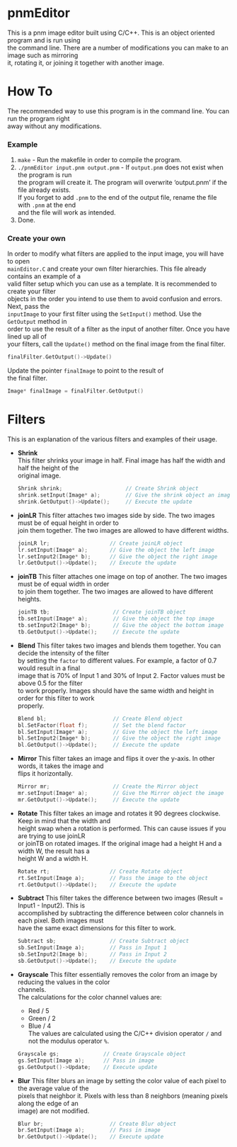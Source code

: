 # pnmEditor  

This is a pnm image editor built using C/C++. This is an object oriented program and is run using  
the command line. There are a number of modifications you can make to an image such as mirroring  
it, rotating it, or joining it together with another image.  

# How To  

The recommended way to use this program is in the command line. You can run the program right  
away without any modifications.  
### Example  
1. `make` - Run the makefile in order to compile the program.  
2. `./pnmEditor input.pnm output.pnm` - If `output.pnm` does not exist when the program is run  
the program will create it. The program will overwrite ‘output.pnm’ if the file already exists.  
If you forget to add `.pnm` to the end of the output file, rename the file with `.pnm` at the end  
and the file will work as intended.  
3. Done.  

### Create your own  
In order to modify what filters are applied to the input image, you will have to open  
`mainEditor.C` and create your own filter hierarchies. This file already contains an example of a  
valid filter setup which you can use as a template. It is recommended to create your filter  
objects in the order you intend to use them to avoid confusion and errors. Next, pass the  
`inputImage` to your first filter using the `SetInput()` method. Use the `GetOutput` method in  
order to use the result of a filter as the input of another filter. Once you have lined up all of  
your filters, call the `Update()` method on the final image from the final filter.  
```C++
finalFilter.GetOutput()->Update()
```
Update the pointer `finalImage` to point to the result of  
the final filter. 
``` C++
Image* finalImage = finalFilter.GetOutput()
```

# Filters  
This is an explanation of the various filters and examples of their usage.  

* <b>Shrink</b>  
This filter shrinks your image in half. Final image has half the width and half the height of the  
original image.    
    ```C++  
    Shrink shrink;                    // Create Shrink object
    shrink.setInput(Image* a);        // Give the shrink object an image to shrink
    shrink.GetOutput()->Update();     // Execute the update
    ```  

* <b>joinLR</b>
This filter attaches two images side by side. The two images must be of equal height in order to  
join them together. The two images are allowed to have different widths.  
    ```C++
    joinLR lr;                   // Create joinLR object
    lr.setInput(Image* a);       // Give the object the left image
	lr.setInput2(Image* b);      // Give the object the right image
	lr.GetOutput()->Update();    // Execute the update
    ```  

* <b>joinTB</b>
This filter attaches one image on top of another. The two images must be of equal width in order  
to join them together. The two images are allowed to have different heights.  
    ```C++
    joinTB tb;                    // Create joinTB object
    tb.setInput(Image* a);        // Give the object the top image
    tb.setInput2(Image* b);       // Give the object the bottom image
    tb.GetOutput()->Update();     // Execute the update
    ```  

* <b>Blend</b>
This filter takes two images and blends them together. You can decide the intensity of the filter  
by setting the `factor` to different values. For example, a factor of 0.7 would result in a final  
image that is 70% of Input 1 and 30% of Input 2. Factor values must be above 0.5 for the filter  
to work properly. Images should have the same width and height in order for this filter to work  
properly.
    ```C++
    Blend bl;                     // Create Blend object
    bl.SetFactor(float f);        // Set the blend factor
    bl.SetInput(Image* a);        // Give the object the left image
    bl.SetInput2(Image* b);       // Give the object the right image
    bl.GetOutput()->Update();     // Execute the update
    ```  

* <b>Mirror</b>
This filter takes an image and flips it over the y-axis. In other words, it takes the image and  
flips it horizontally. 
    ```C++
    Mirror mr;                    // Create the Mirror object
    mr.setInput(Image* a);        // Give the Mirror object the image
    mr.GetOutput()->Update();     // Execute the update
    ```  

* <b>Rotate</b>
This filter takes an image and rotates it 90 degrees clockwise. Keep in mind that the width and  
height swap when a rotation is performed. This can cause issues if you are trying to use joinLR  
or joinTB on rotated images. If the original image had a height H and a width W, the result has a  
height W and a width H.  
    ```C++
    Rotate rt;                   // Create Rotate object
	rt.SetInput(Image a);        // Pass the image to the object
	rt.GetOutput()->Update();    // Execute the update
    ```  

* <b>Subtract</b>
This filter takes the difference between two images (Result = Input1 - Input2). This is  
accomplished by subtracting the difference between color channels in each pixel. Both images must  
have the same exact dimensions for this filter to work.  
    ```C++
    Subtract sb;                 // Create Subtract object
    sb.SetInput(Image a);        // Pass in Input 1
    sb.SetInput2(Image b);       // Pass in Input 2
    sb.GetOutput()->Update();    // Execute the update
    ```  

* <b>Grayscale</b>
This filter essentially removes the color from an image by reducing the values in the color  
channels.  
The calculations for the color channel values are:  
    - Red / 5
    - Green / 2
    - Blue / 4  
The values are calculated using the C/C++ division operator `/` and not the modulus operator `%`.  
    ```C++
    Grayscale gs;              // Create Grayscale object
    gs.SetInput(Image a);      // Pass in image
    gs.GetOutput()->Update;    // Execute update
    ```  

* <b>Blur</b>
This filter blurs an image by setting the color value of each pixel to the average value of the  
pixels that neighbor it. Pixels with less than 8 neighbors (meaning pixels along the edge of an  
image) are not modified.  
    ```C++
    Blur br;                     // Create Blur object
    br.SetInput(Image a);        // Pass in image
    br.GetOutput()->Update();    // Execute update
    ```  


